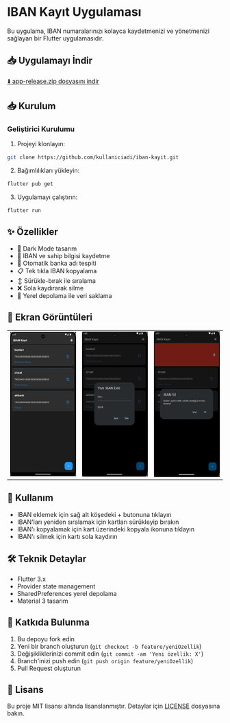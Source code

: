 # IBAN Kayıt Uygulaması

Bu uygulama, IBAN numaralarınızı kolayca kaydetmenizi ve yönetmenizi sağlayan bir Flutter uygulamasıdır.


## 📥 Uygulamayı İndir

[⬇️ app-release.zip dosyasını indir](https://github.com/ssevban/ibanapp/releases/download/v1.0.0/app-release.apk)
## 📥 Kurulum

### Geliştirici Kurulumu
1. Projeyi klonlayın:
```bash
git clone https://github.com/kullaniciadi/iban-kayit.git
```

2. Bağımlılıkları yükleyin:
```bash
flutter pub get
```

3. Uygulamayı çalıştırın:
```bash
flutter run
```

## ✨ Özellikler

- 🌙 Dark Mode tasarım
- 📝 IBAN ve sahip bilgisi kaydetme
- 🏦 Otomatik banka adı tespiti
- 📋 Tek tıkla IBAN kopyalama
- ↕️ Sürükle-bırak ile sıralama
- ❌ Sola kaydırarak silme
- 💾 Yerel depolama ile veri saklama

## 📱 Ekran Görüntüleri

<table>
  <tr>
    <td><img src="screenshots/ana_ekran.png" width="200"></td>
    <td><img src="screenshots/iban_ekleme.png" width="200"></td>
    <td><img src="screenshots/silme_dialog.png" width="200"></td>
  </tr>
</table>

## 📝 Kullanım

- IBAN eklemek için sağ alt köşedeki + butonuna tıklayın
- IBAN'ları yeniden sıralamak için kartları sürükleyip bırakın
- IBAN'ı kopyalamak için kart üzerindeki kopyala ikonuna tıklayın
- IBAN'ı silmek için kartı sola kaydırın

## 🛠️ Teknik Detaylar

- Flutter 3.x
- Provider state management
- SharedPreferences yerel depolama
- Material 3 tasarım

## 🤝 Katkıda Bulunma

1. Bu depoyu fork edin
2. Yeni bir branch oluşturun (`git checkout -b feature/yeniOzellik`)
3. Değişikliklerinizi commit edin (`git commit -am 'Yeni özellik: X'`)
4. Branch'inizi push edin (`git push origin feature/yeniOzellik`)
5. Pull Request oluşturun

## 📄 Lisans

Bu proje MIT lisansı altında lisanslanmıştır. Detaylar için [LICENSE](LICENSE) dosyasına bakın.